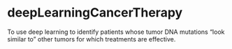 # deepLearningCancerTherapy
To use deep learning to identify patients whose tumor DNA mutations “look similar to” other tumors for which treatments are effective.
